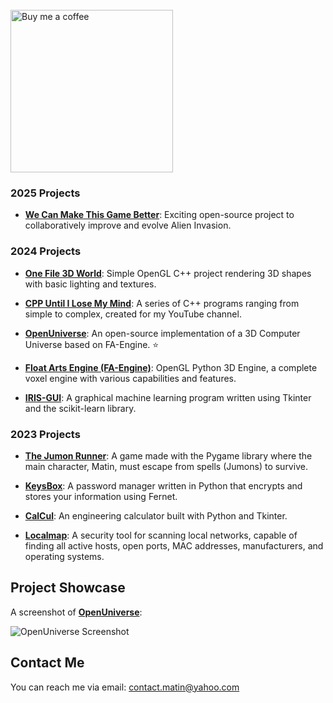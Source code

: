 <br>
<a href="http://www.coffeete.ir/MatinAfzal">
    <img src="http://www.coffeete.ir/images/buttons/lemonchiffon.png" style="width:260px;" alt="Buy me a coffee" />
</a>

### 2025 Projects
- **[We Can Make This Game Better](https://github.com/MatinAfzal/Alien-invasion)**: Exciting open-source project to collaboratively improve and evolve Alien Invasion.

### 2024 Projects
- **[One File 3D World](https://github.com/MatinAfzal/OneFile_3DWorld)**: Simple OpenGL C++ project rendering 3D shapes with basic lighting and textures.

- **[CPP Until I Lose My Mind](https://github.com/MatinAfzal/CPP_Until_I_lose_My_Mind)**: A series of C++ programs ranging from simple to complex, created for my YouTube channel.

- **[OpenUniverse](https://github.com/MatinAfzal/OpenUniverse)**: An open-source implementation of a 3D Computer Universe based on FA-Engine. ⭐
  
- **[Float Arts Engine (FA-Engine)](https://github.com/MatinAfzal/FloatArtsEngine)**: OpenGL Python 3D Engine, a complete voxel engine with various capabilities and features.
  
- **[IRIS-GUI](https://github.com/MatinAfzal/IRIS-GUI)**: A graphical machine learning program written using Tkinter and the scikit-learn library.

### 2023 Projects
- **[The Jumon Runner](https://github.com/MatinAfzal/TheJumonRunner)**: A game made with the Pygame library where the main character, Matin, must escape from spells (Jumons) to survive.
  
- **[KeysBox](https://github.com/MatinAfzal/KeysBox)**: A password manager written in Python that encrypts and stores your information using Fernet.

- **[CalCul](https://github.com/MatinAfzal/CalCul)**: An engineering calculator built with Python and Tkinter.

- **[Localmap](http://github.com/MatinAfzal/Localmap)**: A security tool for scanning local networks, capable of finding all active hosts, open ports, MAC addresses, manufacturers, and operating systems.

## Project Showcase
A screenshot of **[OpenUniverse](https://github.com/MatinAfzal/OpenUniverse)**:

![OpenUniverse Screenshot](https://github.com/MatinAfzal/3DICU/assets/128434167/9a1a3d19-8475-4d27-9280-13d635cc2bdd)

## Contact Me
You can reach me via email: [contact.matin@yahoo.com](mailto:contact.matin@yahoo.com)
